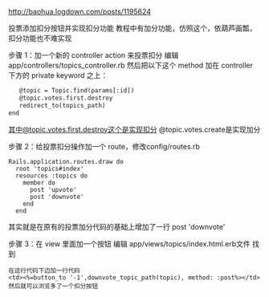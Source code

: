 http://baohua.logdown.com/posts/1195624

投票添加扣分按钮并实现扣分功能
教程中有加分功能，仿照这个，依葫芦画瓢，扣分功能也不难实现

步骤 1：加一个新的 controller action 来投票扣分
编辑 app/controllers/topics_controller.rb 然后把以下这个 method 加在 controller 下方的 private keyword 之上：

```def downvote
   @topic = Topic.find(params[:id])
   @topic.votes.first.destroy
   redirect_to(topics_path)
end
```
其中@topic.votes.first.destroy这个是实现扣分 @topic.votes.create是实现加分

步骤 2：给投票扣分操作加一个 route，修改config/routes.rb
```
Rails.application.routes.draw do
  root 'topics#index'
  resources :topics do
    member do
      post 'upvote'
      post 'downvote'
    end
  end
  ```
其实就是在原有的投票加分代码的基础上增加了一行
post 'downvote'

步骤 3：在 view 里面加一个按钮
编辑 app/views/topics/index.html.erb文件
找到

```<%=button_to '+1',upvote_topic_path(topic), method: :post%>
在这行代码下边加一行代码
<td><%=button_to '-1',downvote_topic_path(topic), method: :post%></td>
然后就可以浏览多了一个扣分按钮
```
